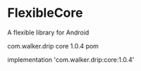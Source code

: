 # FlexibleCore
A flexible library for Android

<dependency>
  <groupId>com.walker.drip</groupId>
  <artifactId>core</artifactId>
  <version>1.0.4</version>
  <type>pom</type>
</dependency>

implementation 'com.walker.drip:core:1.0.4'
